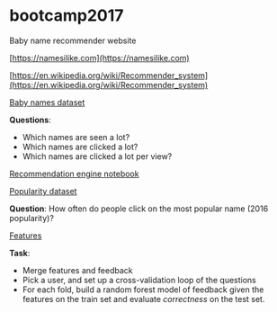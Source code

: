 # bootcamp2017

Baby name recommender website

[https://namesilike.com](https://namesilike.com)

[https://en.wikipedia.org/wiki/Recommender_system](https://en.wikipedia.org/wiki/Recommender_system)

[Baby names dataset](https://s3-eu-west-1.amazonaws.com/rockestate-public/bootcamp/digitiser_dataset.csv)

**Questions**:

- Which names are seen a lot?
- Which names are clicked a lot?
- Which names are clicked a lot per view?

[Recommendation engine notebook](https://github.com/rockestate/bootcamp2017/blob/master/notebooks/recommandation-engine.ipynb)

[Popularity dataset](https://s3-eu-west-1.amazonaws.com/rockestate-public/bootcamp/popularity.csv)

**Question**: How often do people click on the most popular name (2016 popularity)?

[Features](https://s3-eu-west-1.amazonaws.com/rockestate-public/bootcamp/features.csv)

**Task**: 
- Merge features and feedback
- Pick a user, and set up a cross-validation loop of the questions
- For each fold, build a random forest model of feedback given the features on the train set and evaluate *correctness* on the test set.